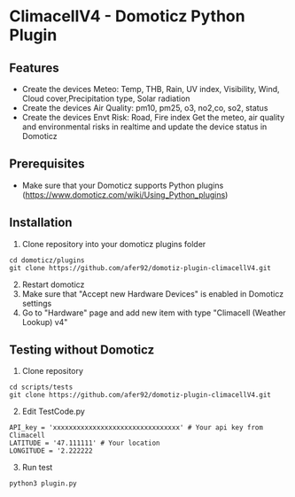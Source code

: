 # ClimacellV4 - Domoticz Python Plugin
## Features
* Create the devices Meteo: Temp, THB, Rain, UV index, Visibility, Wind, Cloud cover,Precipitation type, Solar radiation
* Create the devices Air Quality: pm10, pm25, o3, no2,co, so2, status
* Create the devices Envt Risk: Road, Fire index
Get the meteo, air quality and environmental risks in realtime and update the device status in Domoticz
## Prerequisites
* Make sure that your Domoticz supports Python plugins (https://www.domoticz.com/wiki/Using_Python_plugins)
## Installation
1. Clone repository into your domoticz plugins folder
```
cd domoticz/plugins
git clone https://github.com/afer92/domotiz-plugin-climacellV4.git
```
2. Restart domoticz
3. Make sure that "Accept new Hardware Devices" is enabled in Domoticz settings
4. Go to "Hardware" page and add new item with type "Climacell (Weather Lookup) v4"
## Testing without Domoticz
1. Clone repository
```
cd scripts/tests
git clone https://github.com/afer92/domotiz-plugin-climacellV4.git
```
2. Edit TestCode.py
```
API_key = 'xxxxxxxxxxxxxxxxxxxxxxxxxxxxxxxx' # Your api key from Climacell
LATITUDE = '47.111111' # Your location
LONGITUDE = '2.222222
```
3. Run test
```
python3 plugin.py
```
